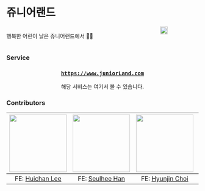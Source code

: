 # 쥬니어랜드

<div style="display: flex; flex-direction: row; width: 100%; justify-content: space-between;">

행복한 어린이 날은 쥬니어랜드에서 🐣🧸

<img src="https://media2.giphy.com/media/kiXmQwK9UQZ8EEYXS6/giphy.gif?cid=ecf05e4797enoonmry172y3mm8gadnlm98vi0jv9a6usc2b7&ep=v1_gifs_search&rid=giphy.gif&ct=g" width="20%" style="margin-left: 15px" />
</div>

### Service

<div align="center">

<h3>

**[`https://www.juniorLand.com`](https://endearing-biscotti-eecb03.netlify.app/)**

</h3>

해당 서비스는 여기서 볼 수 있습니다.

</div>

### Contributors

| <img src="https://avatars.githubusercontent.com/u/74085452?v=4" width="150px" /> | <img src="https://avatars.githubusercontent.com/u/63100352?v=4" width="150px" /> | <img src="https://avatars.githubusercontent.com/u/89180168?v=4" width="150px" /> | <img src="https://github.com/JuniorLand-Hackathon/.github/assets/63100352/76911bcc-934c-44e1-acdd-bf5d6f6d9d28" width="150px" /> |
| :------------------------------------------------------------------------------: | :------------------------------------------------------------------------------: | :------------------------------------------------------------------------------: | :------------------------------------------------------------------------------------------------------------------------------: |
|                  FE: [Huichan Lee](https://github.com/kasterra)                  |                 FE: [Seulhee Han](https://github.com/hanseulhee)                 |                 FE: [Hyunjin Choi](https://github.com/hyunjin-C)                 |                                             BE: [nuyh99](https://github.com/nuyh99)                                              |

<br/>
